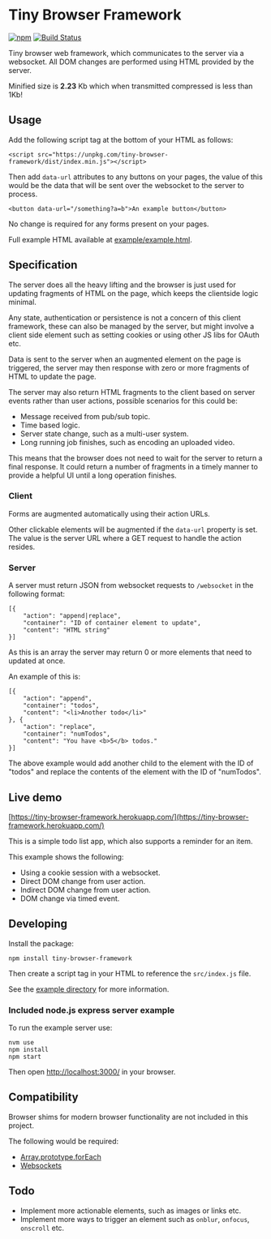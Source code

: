 # Tiny Browser Framework

[![npm](https://img.shields.io/npm/v/tiny-browser-framework.svg)]()
[![Build Status](https://travis-ci.org/thedumbterminal/TinyBrowserFramework.svg?branch=master)](https://travis-ci.org/thedumbterminal/TinyBrowserFramework)

Tiny browser web framework, which communicates to the server via a websocket. All DOM changes are performed using HTML provided by the server.

Minified size is **2.23** Kb which when transmitted compressed is less than 1Kb!

## Usage

Add the following script tag at the bottom of your HTML as follows:

    <script src="https://unpkg.com/tiny-browser-framework/dist/index.min.js"></script>

Then add `data-url` attributes to any buttons on your pages, the value of this would be the data that will be sent over the websocket to the server to process.

    <button data-url="/something?a=b">An example button</button>

No change is required for any forms present on your pages.

Full example HTML available at [example/example.html](example/example.html).

## Specification

The server does all the heavy lifting and the browser is just used for updating fragments of HTML on the page, which keeps the clientside logic minimal.

Any state, authentication or persistence is not a concern of this client framework, these can also be managed by the server, but might involve a client side element such as setting cookies or using other JS libs for OAuth etc.

Data is sent to the server when an augmented element on the page is triggered, the server may then response with zero or more fragments of HTML to update the page.

The server may also return HTML fragments to the client based on server events rather than user actions, possible scenarios for this could be:

* Message received from pub/sub topic.
* Time based logic.
* Server state change, such as a multi-user system.
* Long running job finishes, such as encoding an uploaded video.

This means that the browser does not need to wait for the server to return a final response. It could return a number of fragments in a timely manner to provide a helpful UI until a long operation finishes.

### Client

Forms are augmented automatically using their action URLs.

Other clickable elements will be augmented if the `data-url` property is set. The value is the server URL where a GET request to handle the action resides.

### Server

A server must return JSON from websocket requests to `/websocket` in the following format:

    [{
    	"action": "append|replace",
    	"container": "ID of container element to update",
    	"content": "HTML string"
    }]

As this is an array the server may return 0 or more elements that need to updated at once.

An example of this is:

    [{
    	"action": "append",
    	"container": "todos",
    	"content": "<li>Another todo</li>"
    }, {
    	"action": "replace",
    	"container": "numTodos",
    	"content": "You have <b>5</b> todos."
    }]

The above example would add another child to the element with the ID of "todos" and replace the contents of the element with the ID of "numTodos".

## Live demo

[https://tiny-browser-framework.herokuapp.com/](https://tiny-browser-framework.herokuapp.com/)

This is a simple todo list app, which also supports a reminder for an item.

This example shows the following:

* Using a cookie session with a websocket.
* Direct DOM change from user action.
* Indirect DOM change from user action.
* DOM change via timed event.

## Developing

Install the package:

    npm install tiny-browser-framework

Then create a script tag in your HTML to reference the `src/index.js` file.

See the [example directory](example/) for more information.

### Included node.js express server example

To run the example server use:

    nvm use
    npm install
    npm start

Then open [http://localhost:3000/](http://localhost:3000/) in your browser.

## Compatibility

Browser shims for modern browser functionality are not included in this project.

The following would be required:

* [Array.prototype.forEach](https://developer.mozilla.org/en-US/docs/Web/JavaScript/Reference/Global_Objects/Array/forEach)
* [Websockets](https://github.com/Modernizr/Modernizr/wiki/HTML5-Cross-Browser-Polyfills#web-sockets)

## Todo

* Implement more actionable elements, such as images or links etc.
* Implement more ways to trigger an element such as `onblur`, `onfocus`, `onscroll` etc.

